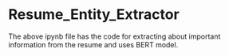 # Resume_Entity_Extractor
The above ipynb file has the code for extracting about important information from the resume and uses BERT model.
